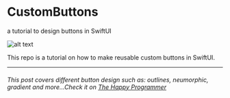 # CustomButtons
a tutorial to design buttons in SwiftUI

![alt text](https://i2.wp.com/thehappyprogrammer.com/wp-content/uploads/2020/11/CustomButton.jpg?resize=1536%2C941&ssl=1)

<p>
    This repo is a tutorial on how to make reusable custom buttons in SwiftUI.
</p>
<hr>

<h6>
    This post covers different  button design such as: outlines, neumorphic, gradient and more...Check it on 
  <a href="https://thehappyprogrammer.com/custom-buttons-in-swiftui/">The Happy Programmer</a>
</h6>




